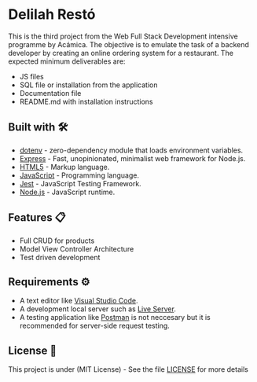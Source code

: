 # Delilah Restó

This is the third project from the Web Full Stack Development intensive programme by Acámica. The objective is to emulate the task of a backend developer by creating an online ordering system for a restaurant. The expected minimum deliverables are:

- JS files
- SQL file or installation from the application
- Documentation file
- README.md with installation instructions

## Built with 🛠️

- [dotenv](https://www.npmjs.com/package/dotenv) - zero-dependency module that loads environment variables.
- [Express](http://expressjs.com/) - Fast, unopinionated, minimalist web framework for Node.js.
- [HTML5](https://developer.mozilla.org/en-US/docs/Web/Guide/HTML/HTML5) - Markup language.
- [JavaScript](https://sass-lang.com/install) - Programming language.
- [Jest](https://jestjs.io/) - JavaScript Testing Framework.
- [Node.js](https://nodejs.org/en/) - JavaScript runtime.

## Features 📋

- Full CRUD for products
- Model View Controller Architecture
- Test driven development

## Requirements ⚙️

- A text editor like [Visual Studio Code](https://code.visualstudio.com/).
- A development local server such as [Live Server](https://marketplace.visualstudio.com/items?itemName=ritwickdey.LiveServer).
- A testing application like [Postman](https://www.postman.com/) is not neccesary but it is recommended for server-side request testing.

## License 📄

This project is under (MIT License) - See the file [LICENSE](LICENSE) for more details
